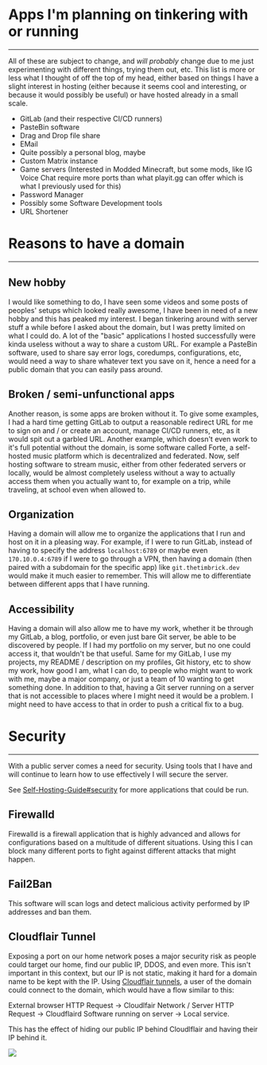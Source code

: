 # Apps I'm planning on tinkering with or running
---
All of these are subject to change, and *will probably* change due to me just experimenting with different things, trying them out, etc. This list is more or less what I thought of off the top of my head, either based on things I have a slight interest in hosting (either because it seems cool and interesting, or because it would possibly be useful) or have hosted already in a small scale.

 - GitLab (and their respective CI/CD runners)
 - PasteBin software
 - Drag and Drop file share
 - EMail
 - Quite possibly a personal blog, maybe
 - Custom Matrix instance
 - Game servers (Interested in Modded Minecraft, but some mods, like IG Voice Chat require more ports than what playit.gg can offer which is what I previously used for this)
 - Password Manager
 - Possibly some Software Development tools
 - URL Shortener


# Reasons to have a domain
---
## New hobby
I would like something to do, I have seen some videos and some posts of peoples' setups which looked really awesome, I have been in need of a new hobby and this has peaked my interest. I began tinkering around with server stuff a while before I asked about the domain, but I was pretty limited on what I could do. A lot of the "basic" applications I hosted successfully were kinda useless without a way to share a custom URL. For example a PasteBin software, used to share say error logs, coredumps, configurations, etc, would need a way to share whatever text you save on it, hence a need for a public domain that you can easily pass around. 

## Broken / semi-unfunctional apps
Another reason, is some apps are broken without it. To give some examples, I had a hard time getting GitLab to output a reasonable redirect URL for me to sign on and / or create an account, manage CI/CD runners, etc, as it would spit out a garbled URL. Another example, which doesn't even work to it's full potential without the domain, is some software called Forte, a self-hosted music platform which is decentralized and federated. Now, self hosting software to stream music, either from other federated servers or locally, would be almost completely useless without a way to actually access them when you actually want to, for example on a trip, while traveling, at school even when allowed to.

## Organization
Having a domain will allow me to organize the applications that I run and host on it in a pleasing way. For example, if I were to run GitLab, instead of having to specify the address `localhost:6789` or maybe even `170.10.0.4:6789` if I were to go through a VPN, then having a domain (then paired with a subdomain for the specific app) like `git.thetimbrick.dev` would make it much easier to remember. This will allow me to differentiate between different apps that I have running.

## Accessibility
Having a domain will also allow me to have my work, whether it be through my GitLab, a blog, portfolio, or even just bare Git server, be able to be discovered by people. If I had my portfolio on my server, but no one could access it, that wouldn't be that useful. Same for my GitLab, I use my projects, my README / description on my profiles, Git history, etc to show my work, how good I am, what I can do, to people who might want to work with me, maybe a major company, or just a team of 10 wanting to get something done. In addition to that, having a Git server running on a server that is not accessible to places where I might need it would be a problem. I might need to have access to that in order to push a critical fix to a bug.

# Security
---
With a public server comes a need for security. Using tools that I have and will continue to learn how to use effectively I will secure the server.

See [Self-Hosting-Guide#security](https://github.com/mikeroyal/Self-Hosting-Guide#security) for more applications that could be run.

## Firewalld
Firewalld is a firewall application that is highly advanced and allows for configurations based on a multitude of different situations. Using this I can block many different ports to fight against different attacks that might happen.

## Fail2Ban
This software will scan logs and detect malicious activity performed by IP addresses and ban them.

## Cloudflair Tunnel
Exposing a port on our home network poses a major security risk as people could target our home, find our public IP, DDOS, and even more. This isn't important in this context, but our IP is not static, making it hard for a domain name to be kept with the IP. Using [Cloudflair tunnels](https://developers.cloudflare.com/cloudflare-one/connections/connect-apps/), a user of the domain could connect to the domain, which would have a flow similar to this:

External browser HTTP Request -> Cloudlfair Network / Server HTTP Request -> Cloudflaird Software running on server -> Local service.

This has the effect of hiding our public IP behind Cloudlflair and having their IP behind it.

![](https://developers.cloudflare.com/assets/handshake-dc58ec8d.jpg)